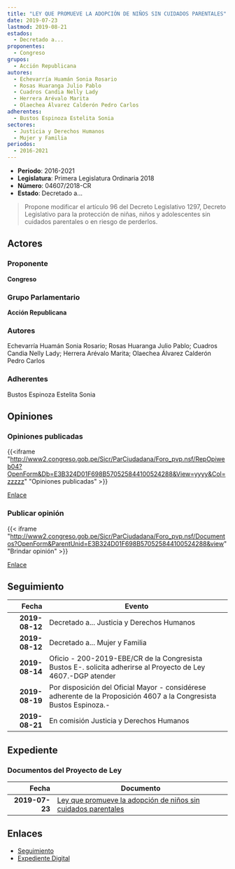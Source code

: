 ```yaml
---
title: "LEY QUE PROMUEVE LA ADOPCIÓN DE NIÑOS SIN CUIDADOS PARENTALES"
date: 2019-07-23
lastmod: 2019-08-21
estados: 
  - Decretado a...
proponentes: 
  - Congreso
grupos: 
  - Acción Republicana
autores: 
  - Echevarría Huamán Sonia Rosario
  - Rosas Huaranga Julio Pablo
  - Cuadros Candia Nelly Lady
  - Herrera Arévalo Marita
  - Olaechea Álvarez Calderón Pedro Carlos
adherentes: 
  - Bustos Espinoza Estelita Sonia
sectores: 
  - Justicia y Derechos Humanos
  - Mujer y Familia
periodos: 
  - 2016-2021
---
```


- **Periodo**: 2016-2021
- **Legislatura**: Primera Legislatura Ordinaria 2018
- **Número**: 04607/2018-CR
- **Estado**: Decretado a...

> Propone modificar el artículo 96 del Decreto Legislativo 1297, Decreto Legislativo para la protección de niñas, niños y adolescentes sin cuidados parentales o en riesgo de perderlos.


## Actores

### Proponente

**Congreso**

### Grupo Parlamentario

**Acción Republicana**

### Autores

Echevarría Huamán Sonia Rosario; Rosas Huaranga Julio Pablo; Cuadros Candia Nelly Lady; Herrera Arévalo Marita; Olaechea Álvarez Calderón Pedro Carlos

### Adherentes

Bustos Espinoza Estelita Sonia


## Opiniones

### Opiniones publicadas

{{<iframe "http://www2.congreso.gob.pe/Sicr/ParCiudadana/Foro_pvp.nsf/RepOpiweb04?OpenForm&Db=E3B324D01F698B570525844100524288&View=yyyy&Col=zzzzz" "Opiniones publicadas" >}}

[Enlace](http://www2.congreso.gob.pe/Sicr/ParCiudadana/Foro_pvp.nsf/RepOpiweb04?OpenForm&Db=E3B324D01F698B570525844100524288&View=yyyy&Col=zzzzz)
### Publicar opinión

{{< iframe "http://www2.congreso.gob.pe/Sicr/ParCiudadana/Foro_pvp.nsf/Documentos?OpenForm&ParentUnid=E3B324D01F698B570525844100524288&view" "Brindar opinión" >}}

[Enlace](http://www2.congreso.gob.pe/Sicr/ParCiudadana/Foro_pvp.nsf/Documentos?OpenForm&ParentUnid=E3B324D01F698B570525844100524288&view)

## Seguimiento

| Fecha | Evento |
|------:|--------|
| **2019-08-12** | Decretado a... Justicia y Derechos Humanos|
| **2019-08-12** | Decretado a... Mujer y Familia|
| **2019-08-14** | Oficio - 200-2019-EBE/CR de la Congresista Bustos E-. solicita adherirse al Proyecto de Ley 4607.-DGP atender|
| **2019-08-19** | Por disposición del Oficial Mayor - considérese adherente de la Proposición 4607 a la Congresista Bustos Espinoza.-|
| **2019-08-21** | En comisión Justicia y Derechos Humanos|


## Expediente


### Documentos del Proyecto de Ley

| Fecha | Documento |
|------:|--------|
| **2019-07-23** | [Ley que promueve la adopción de niños sin cuidados parentales](http://www.leyes.congreso.gob.pe/Documentos/2016_2021/Proyectos_de_Ley_y_de_Resoluciones_Legislativas/PL0460720190723.pdf) |

## Enlaces 

- [Seguimiento](http://www2.congreso.gob.pe/Sicr/TraDocEstProc/CLProLey2016.nsf/f7fff46988ca05b1052578e100829cc7/92cd3eeb692ef907052584400080e041?OpenDocument)
- [Expediente Digital](http://www2.congreso.gob.pe/Sicr/TraDocEstProc/CLProLey2016.nsf/f7fff46988ca05b1052578e100829cc7/92cd3eeb692ef907052584400080e041?OpenDocument&Click=05257FB7005EB655.eb71d0cf91d8294e05256cdf006b5706/$Body/0.1C6C)
